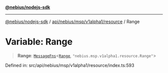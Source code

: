 [**@nebius/nodejs-sdk**](../../../../../../README.md)

---

[@nebius/nodejs-sdk](../../../../../../README.md) / [api/nebius/msp/v1alpha1/resource](../README.md) / Range

# Variable: Range

> **Range**: [`MessageFns`](../../../../../../runtime/protos/core/interfaces/MessageFns.md)\<[`Range`](../interfaces/Range.md), `"nebius.msp.v1alpha1.resource.Range"`\>

Defined in: src/api/nebius/msp/v1alpha1/resource/index.ts:593
